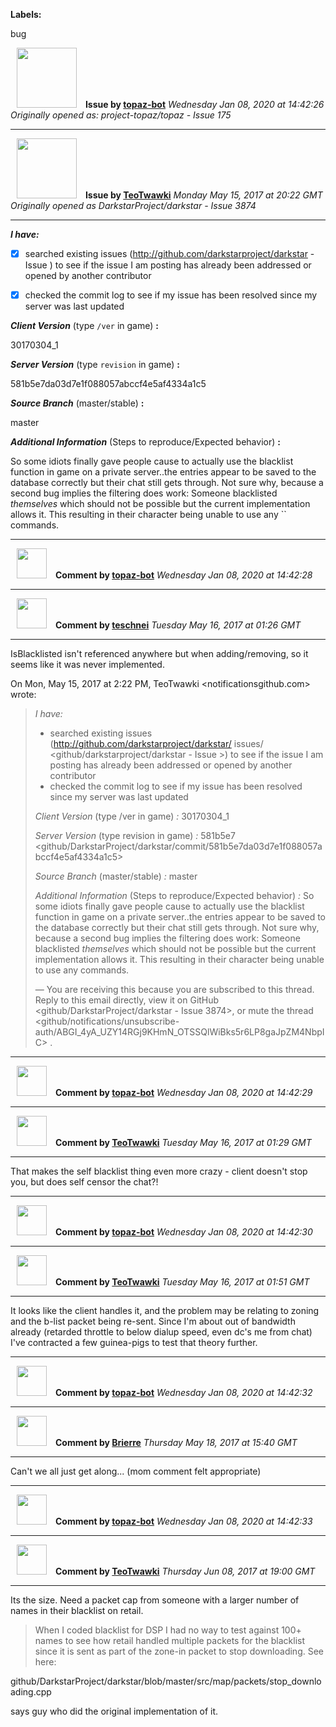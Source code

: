 **Labels:**

bug



<a href="https://github.com/topaz-bot"><img src="https://avatars3.githubusercontent.com/u/59651103?v=4" width="96" height="96" hspace="10"></img></a> **Issue by [topaz-bot](https://github.com/topaz-bot)**
_Wednesday Jan 08, 2020 at 14:42:26_
_Originally opened as: project-topaz/topaz - Issue 175_

----

<a href="https://github.com/TeoTwawki"><img src="https://avatars0.githubusercontent.com/u/6871475?v=4"  width="96" height="96" hspace="10"></img></a> **Issue by [TeoTwawki](https://github.com/TeoTwawki)**
_Monday May 15, 2017 at 20:22 GMT_
_Originally opened as DarkstarProject/darkstar - Issue 3874_

----

<!-- remove space and mark with 'x' between [] -->

**_I have:_**

- [x] searched existing issues (http://github.com/darkstarproject/darkstar - Issue ) to see if the issue I am posting has already been addressed or opened by another contributor
- [x] checked the commit log to see if my issue has been resolved since my server was last updated


<!-- Issues will be closed without being looked into if the following information is missing (unless its not applicable). -->

**_Client Version_** (type `/ver` in game) **:**
 30170304_1

**_Server Version_** (type `revision` in game) **:**
581b5e7da03d7e1f088057abccf4e5af4334a1c5

**_Source Branch_** (master/stable) **:**
master

**_Additional Information_** (Steps to reproduce/Expected behavior) **:**
So some idiots finally gave people cause to actually use the blacklist function in game on a private server..the entries appear to be saved to the database correctly but their chat still gets through. Not sure why, because a second bug implies the filtering does work: Someone blacklisted *themselves* which should not be possible but the current implementation allows it. This resulting in their character being unable to use any `` commands.




----
<a href="https://github.com/topaz-bot"><img src="https://avatars3.githubusercontent.com/u/59651103?v=4" width="48" height="48" hspace="10"></img></a> **Comment by [topaz-bot](https://github.com/topaz-bot)**
_Wednesday Jan 08, 2020 at 14:42:28_

----

<a href="https://github.com/teschnei"><img src="https://avatars3.githubusercontent.com/u/1149183?v=4"  width="48" height="48" hspace="10"></img></a> **Comment by [teschnei](https://github.com/teschnei)**
_Tuesday May 16, 2017 at 01:26 GMT_

----

IsBlacklisted isn't referenced anywhere but when adding/removing, so it
seems like it was never implemented.

On Mon, May 15, 2017 at 2:22 PM, TeoTwawki <notificationsgithub.com> wrote:

> *I have:*
>
>    - searched existing issues (http://github.com/darkstarproject/darkstar/
>    issues/ <github/darkstarproject/darkstar - Issue >) to see
>    if the issue I am posting has already been addressed or opened by another
>    contributor
>    - checked the commit log to see if my issue has been resolved since my
>    server was last updated
>
> *Client Version* (type /ver in game) *:*
> 30170304_1
>
> *Server Version* (type revision in game) *:*
> 581b5e7
> <github/DarkstarProject/darkstar/commit/581b5e7da03d7e1f088057abccf4e5af4334a1c5>
>
> *Source Branch* (master/stable) *:*
> master
>
> *Additional Information* (Steps to reproduce/Expected behavior) *:*
> So some idiots finally gave people cause to actually use the blacklist
> function in game on a private server..the entries appear to be saved to the
> database correctly but their chat still gets through. Not sure why, because
> a second bug implies the filtering does work: Someone blacklisted
> *themselves* which should not be possible but the current implementation
> allows it. This resulting in their character being unable to use any 
> commands.
>
> —
> You are receiving this because you are subscribed to this thread.
> Reply to this email directly, view it on GitHub
> <github/DarkstarProject/darkstar - Issue 3874>, or mute the
> thread
> <github/notifications/unsubscribe-auth/ABGI_4yA_UZY14RGj9KHmN_OTSSQlWiBks5r6LP8gaJpZM4NbpIC>
> .
>




----
<a href="https://github.com/topaz-bot"><img src="https://avatars3.githubusercontent.com/u/59651103?v=4" width="48" height="48" hspace="10"></img></a> **Comment by [topaz-bot](https://github.com/topaz-bot)**
_Wednesday Jan 08, 2020 at 14:42:29_

----

<a href="https://github.com/TeoTwawki"><img src="https://avatars0.githubusercontent.com/u/6871475?v=4"  width="48" height="48" hspace="10"></img></a> **Comment by [TeoTwawki](https://github.com/TeoTwawki)**
_Tuesday May 16, 2017 at 01:29 GMT_

----

That makes the self blacklist thing even more crazy - client doesn't stop you, but does self censor the chat?!




----
<a href="https://github.com/topaz-bot"><img src="https://avatars3.githubusercontent.com/u/59651103?v=4" width="48" height="48" hspace="10"></img></a> **Comment by [topaz-bot](https://github.com/topaz-bot)**
_Wednesday Jan 08, 2020 at 14:42:30_

----

<a href="https://github.com/TeoTwawki"><img src="https://avatars0.githubusercontent.com/u/6871475?v=4"  width="48" height="48" hspace="10"></img></a> **Comment by [TeoTwawki](https://github.com/TeoTwawki)**
_Tuesday May 16, 2017 at 01:51 GMT_

----

It looks like the client handles it, and the problem may be relating to zoning and the b-list packet being re-sent. Since I'm about out of bandwidth already (retarded throttle to below dialup speed, even dc's me from chat) I've contracted a few guinea-pigs to test that theory further.




----
<a href="https://github.com/topaz-bot"><img src="https://avatars3.githubusercontent.com/u/59651103?v=4" width="48" height="48" hspace="10"></img></a> **Comment by [topaz-bot](https://github.com/topaz-bot)**
_Wednesday Jan 08, 2020 at 14:42:32_

----

<a href="https://github.com/Brierre"><img src="https://avatars3.githubusercontent.com/u/20527593?v=4"  width="48" height="48" hspace="10"></img></a> **Comment by [Brierre](https://github.com/Brierre)**
_Thursday May 18, 2017 at 15:40 GMT_

----

Can't we all just get along... (mom comment felt appropriate)



----
<a href="https://github.com/topaz-bot"><img src="https://avatars3.githubusercontent.com/u/59651103?v=4" width="48" height="48" hspace="10"></img></a> **Comment by [topaz-bot](https://github.com/topaz-bot)**
_Wednesday Jan 08, 2020 at 14:42:33_

----

<a href="https://github.com/TeoTwawki"><img src="https://avatars0.githubusercontent.com/u/6871475?v=4"  width="48" height="48" hspace="10"></img></a> **Comment by [TeoTwawki](https://github.com/TeoTwawki)**
_Thursday Jun 08, 2017 at 19:00 GMT_

----

Its the size. Need a packet cap from someone with a larger number of names in their blacklist on retail.

> When I coded blacklist for DSP I had no way to test against 100+ names to see how retail handled multiple packets for the blacklist since it is sent as part of the zone-in packet to stop downloading. See here:
github/DarkstarProject/darkstar/blob/master/src/map/packets/stop_downloading.cpp

says guy who did the original implementation of it.

